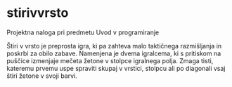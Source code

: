 # stirivvrsto
Projektna naloga pri predmetu Uvod v programiranje

Štiri v vrsto je preprosta igra, ki pa zahteva malo taktičnega razmišljanja in poskrbi za obilo zabave. Namenjena je dvema igralcema, ki s pritiskom na puščice izmenjaje mečeta žetone v stolpce igralnega polja. Zmaga tisti, kateremu prvemu uspe spraviti skupaj v vrstici, stolpcu ali po diagonali vsaj štiri žetone v svoji barvi.

